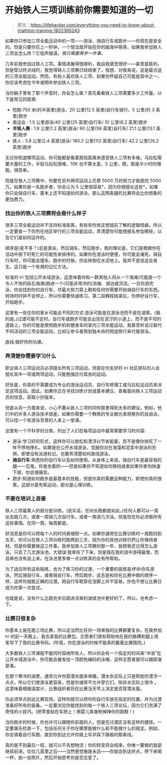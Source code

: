 # 开始铁人三项训练前你需要知道的一切

> 原文：<https://lifehacker.com/everything-you-need-to-know-about-triathlon-training-1822365243>

如果你只参加三项全能运动中的一项——游泳、骑自行车或跑步——你现在是安全的。但是只要你花上一秒钟，一个想法就开始在你的脑海中萌芽。如果我参加铁人三项会怎么样？它低声细语。*我只需要再学一件事。*



几年前我参加过铁人三项。事情进展得很顺利，我自我感觉很好——甚至是胜利。但是穿过终点线时，我觉得铁人三项赛已经结束了。我想，对我来说，这是最合适的三项全能运动。然而，有些人喜欢铁人三项，如果你怀疑自己可能是其中之一，你应该考虑在今年或明年参加铁人三项。

当你脑子里有了那个声音时，你会怎么做？首先看看铁人三项需要多少工作量。以下是常见的距离:

*   短跑:750 米(约半英里)游泳，20 公里(12.5 英里)自行车骑行，5 公里(约 3 英里)跑步
*   奥运会 : 1.5 公里游泳/40 公里(25 英里)自行车/ 10 公里(6.2 英里)跑步
*   **半铁人赛** : 1.9 公里(1.2 英里)游泳/ 90 公里(56 英里)自行车/ 21.1 公里(13.1 英里)跑步
*   铁人 : 3.8 公里(2.4 英里)游泳/ 180.2 公里(112 英里)自行车/ 42.2 公里(26.2 英里)跑步

无论你知道哪项运动，你可能都是看着那段距离来感受铁人三项有多难。马拉松需要大量的工作，半程马拉松很难，10K 也不算太差，5 公里，嗯，那是半小时的慢跑。很简单。

但是在铁人三项赛中，你要在另外两项运动上花费 5000 万的努力才能跑完 5000 万。如果你是一名跑步者，你会认为 5 公里很容易*，因为你很擅长这些*。如果你只会骑自行车，基本上还不知道如何游泳，那么这两条腿的比赛将会比你想象的更加费力。

### 找出你的铁人三项赛将会是什么样子

很多三项全能运动并不坚持标准距离，有些有你肯定想提前了解的逻辑怪癖。所以一定要查一下你所在地区举行的三项全能运动，弄清楚你可能想报名参加哪些，以及它们是如何运作的。

顺序是(差不多？)总是游泳，然后骑车，然后跑步。我的理论是，它们是根据你在活动中倒下时死亡的可能性来排序的。如果你在游泳时便便，你可能会淹死。骑自行车时，你可能会撞车。跑步的时候，你会摔倒在水泥地上。我并不是说这会发生。这只是一个有用的记忆方法。

标准的 tri 包括公开水域游泳，这意味着你和一群其他人将从一个海滩(可能是一个令人不快的砾石海滩)跑进一个(可能非常冷的)池塘、湖泊或河流。一旦你游完泳，你会找到你的自行车，尽最大努力穿上鞋和任何你需要开始骑自行车的东西。转场时时钟不会停止，所以你需要快速练习。第二段赛程结束后，你停好自行车，开始跑步。

这里有一些在你的家乡可能会不同的方式:游泳可能是在游泳池而不是在湖里。(我的是。)过渡可能不定时。自行车或跑步可能会出现在泥泞的小道上，而不是平坦的道路上。你的可能是使用跑步机和健身车的室内三项全能运动。我甚至听说过替代不同活动的三项全能运动，比如让参与者用划独木舟的短途旅行来代替游泳。

底线:做好你的功课。

### 弄清楚你需要学习什么

职业铁人三项运动员必须擅长所有三项运动，但是在你友好的 tri 社区排队的人会擅长其中一项或两项运动，只能勉强应付其余的运动。

好处是，你真的不需要成为专业的游泳运动员、自行车修理工或马拉松运动员来涉足这项运动。因此，如果你正在寻找训练计划或基本建议，查看面向铁人三项运动员的信息，获取小抄版本。

但是从另一方面来说，小心不要从铁人三项的同伴那里得到太多的建议。例如，他们中的许多人游泳技术很差。如果你需要一个教练的专业眼光来观察你的自由泳，可以找一个有游泳背景的人来上一堂课。

这里有一个不科学的分类，列出了人们在每项运动中最常需要学习的内容:

*   游泳:学习好的形式，这样你可以放松和漂浮以节省能量，而不是像你快死了一样不停地挣扎。如果是在公开水域游泳，克服你对在海藻和泥浆中游泳的恐惧，即使没有泳道标记，也要弄清楚如何直线游泳。
*   **骑自行车**:熟悉你的自行车以及如何使用。从身体上来说，骑自行车是最容易的腿——见鬼，你是坐着的——但是如果你不知道如何换挡或者如果你害怕快速下坡，你会很痛苦。
*   跑步:知道如何跑步是最基本的技能，但是你真的需要这种能力，即使你真的很累。这部分是有氧运动，部分是心理训练。

### 不要在培训上吝啬

铁人三项最累人的部分是训练。(说实话，任何长跑都是如此。)任何人都可以一周出去跑几次，或者一周骑几次自行车，或者一周游几次泳。但是现在你必须做所有这些事情。在同一周。每周都是。

好消息是你可以把每个人的时间表缩短一点。如果你通常在比赛训练时一周跑四到五天，你可以在铁人三项训练时跑两到三天，因为你的其他训练仍然让你保持身材。但是你需要做这三件事。我参加铁人三项赛的那一年，我想我还记得怎么游泳，只去了几次游泳池。大错误:我幸存了下来，但是我在我的浪中游得最慢，而且再也没有追上来。在泳池里多做一点训练真的会有所帮助。

为了适应所有这些锻炼，也为了练习你的过渡，一个重要的锻炼是*砖块*:你先游泳，然后骑自行车，或者骑自行车，然后跑步。这总是和你在比赛中做的顺序一样，这样你就能正确的过渡。把自行车鞋穿在湿脚上并不容易，你也不想让比赛日成为你第一次尝试。

也就是说，没有什么比跑完步后跳进凉爽的湖或池中更好的了。所以，也考虑一下。

### 比赛日很复杂

你基本上是在跑三场比赛，所以这当然比任何一场单独的比赛都要复杂。在我参加 tri 的前一天晚上，我去拿我的比赛包，志愿者们很有帮助地在我的胳膊和腿上用笔写下了我的比赛号码。(毕竟，你在游泳的时候不能真的戴着比赛围兜。)

大多数铁人三项课程不能同时容纳所有人，所以你会有一个指定的时间来“冲浪”在公开水域游泳中，你可能会被发给一顶颜色编码的泳帽，这样志愿者就可以跟踪谁是谁。

在那个寒冷的湖里，通常允许你穿潜水服来保暖。潜水衣实际上只是帮助你漂浮一点点，所以它们使游泳更容易，但是你通常不允许穿它们，除非水实际上很冷 。这意味着根据温度计，比赛组织者将在比赛当天早上决定是否穿潜水服。

你必须早点到达比赛现场，这样你就可以把你的自行车放在指定的位置，并为过渡准备好所有的装备。一定要浏览你能找到的每一个铁人三项论坛，因为它们充满了奇怪的小技巧。(把零食贴在车把上！用婴儿爽身粉掸掸你的跑鞋！)

当你跑步的时候，你也许可以跟随你前面的人，但是在过渡区没有这样的捷径。一定要事先检查一下，包括任何关于你在哪里能做什么和不能做什么的规定。例如，你会骑着自行车跑，直到你到达允许你跳上车并踩下踏板的那条线。

真的是不到最后一程，就可以不去想物流；你的转变将会结束，你唯一要做的就是继续前进。仅仅几英里之后——当然感觉像是永远——你就会到达终点，停下来喝一杯，拍一张照片，然后开始思考你是否恋爱了。